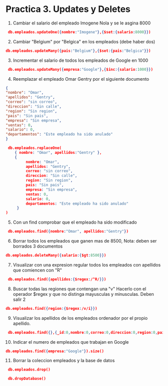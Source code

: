 # Practica 3. Updates y Deletes

1. Cambiar el salario del empleado Imogene Nola y se le asgina 8000
```Json
 db.empleados.updateOne({nombre:"Imogene"},{$set:{salario:8000}})
 ```
2. Cambiar "Belgium" por "Belgica" en los empleados 
(debe haber dos)
```Json
db.empleados.updateMany({pais:"Belgium"},{$set:{pais:"Belgica"}})
```
3. Incrementar el salario de todos los empleados de Google en 1000
```Json
 db.empleados.updateMany({empresa:"Google"},{$inc:{salario:1000}})
```
4. Reemplazar el empleado Omar Gentry por el siguiente documento

```Json
{
"nombre": "Omar",
"apellidos": "Gentry",
"correo": "sin correo",
"direccion": "Sin calle",
"region": "Sin region",
"pais": "Sin pais",
"empresa": "Sin empresa",
"ventas": 0,
"salario": 0,
"departamentos": "Este empleado ha sido anulado"
}

 db.empleados.replaceOne(
    { nombre: "Omar", apellidos:"Gentry" },
    {
         nombre: "Omar",
         apellidos: "Gentry",
         correo: "sin correo",
         direccion: "Sin calle",
         region: "Sin region",
         pais: "Sin pais",
         empresa: "Sin empresa",
         ventas: 0,
         salario: 0,
         departamentos: "Este empleado ha sido anulado"
     }
)
```

5. Con un find comprobar que el empleado ha sido modificado
```Json
 db.empleados.find({nombre:"Omar", apellidos:"Gentry"})
```
6. Borrar todos los empleados que ganen mas de 8500,
Nota: deben ser borrados 3 documentos
```Json
db.empleados.deleteMany({salario:{$gt:8500}})
```
7. Visualizar con una expresion regular todos los empleados con apellidos que comiencen con "R"
```Json
 db.empleados.find({apellidos:{$regex:/^R/}})
```
8. Buscar todas las regiones que contengan una "v"
Hacerlo con el operador $regex y que no distinga mayusculas y minusculas. Deben salir 2
 ```json
 db.empleados.find({region:{$regex:/v/i}})
```
9. Visualizar los apellidos de los empleados ordenador por el propio apellido.
```json
 db.empleados.find({},{_id:0,nombre:0,correo:0,direccion:0,region:0,pais:0,empresa:0,ventas:0,salario:0,departamentos:0}).sort({apellidos:-1})
```
10. Indicar el numero de empleados que trabajan en Google
 ```json
 db.empleados.find({empresa:"Google"}).size()
```
11. Borrar la coleccion empleados y la base de datos
```json
 db.empleados.drop()

 db.dropDatabase()
```